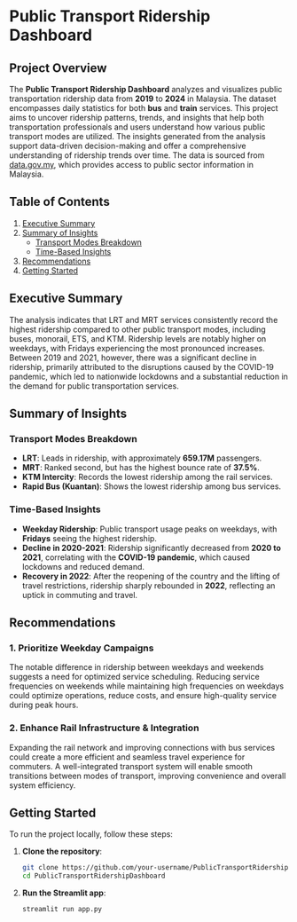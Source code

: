 # Public Transport Ridership Dashboard

## Project Overview
The **Public Transport Ridership Dashboard** analyzes and visualizes public transportation ridership data from **2019** to **2024** in Malaysia. The dataset encompasses daily statistics for both **bus** and **train** services. This project aims to uncover ridership patterns, trends, and insights that help both transportation professionals and users understand how various public transport modes are utilized. The insights generated from the analysis support data-driven decision-making and offer a comprehensive understanding of ridership trends over time. The data is sourced from [data.gov.my](https://data.gov.my/data-catalogue/ridership_headline), which provides access to public sector information in Malaysia.



## Table of Contents
1. [Executive Summary](#executive-summary)
2. [Summary of Insights](#summary-of-insights)
   - [Transport Modes Breakdown](#transport-modes-breakdown)
   - [Time-Based Insights](#time-based-insights)
3. [Recommendations](#recommendations)
4. [Getting Started](#getting-started)

## Executive Summary
The analysis indicates that LRT and MRT services consistently record the highest ridership compared to other public transport modes, including buses, monorail, ETS, and KTM. Ridership levels are notably higher on weekdays, with Fridays experiencing the most pronounced increases. Between 2019 and 2021, however, there was a significant decline in ridership, primarily attributed to the disruptions caused by the COVID-19 pandemic, which led to nationwide lockdowns and a substantial reduction in the demand for public transportation services.

## Summary of Insights  

### Transport Modes Breakdown
- **LRT**: Leads in ridership, with approximately **659.17M** passengers.
- **MRT**: Ranked second, but has the highest bounce rate of **37.5%**.
- **KTM Intercity**: Records the lowest ridership among the rail services.
- **Rapid Bus (Kuantan)**: Shows the lowest ridership among bus services.

### Time-Based Insights
- **Weekday Ridership**: Public transport usage peaks on weekdays, with **Fridays** seeing the highest ridership.
- **Decline in 2020-2021**: Ridership significantly decreased from **2020 to 2021**, correlating with the **COVID-19 pandemic**, which caused lockdowns and reduced demand.
- **Recovery in 2022**: After the reopening of the country and the lifting of travel restrictions, ridership sharply rebounded in **2022**, reflecting an uptick in commuting and travel.

## Recommendations

### 1. Prioritize Weekday Campaigns  
The notable difference in ridership between weekdays and weekends suggests a need for optimized service scheduling. Reducing service frequencies on weekends while maintaining high frequencies on weekdays could optimize operations, reduce costs, and ensure high-quality service during peak hours.

### 2. Enhance Rail Infrastructure & Integration  
Expanding the rail network and improving connections with bus services could create a more efficient and seamless travel experience for commuters. A well-integrated transport system will enable smooth transitions between modes of transport, improving convenience and overall system efficiency.

## Getting Started
To run the project locally, follow these steps:

1. **Clone the repository**:
   ```bash
   git clone https://github.com/your-username/PublicTransportRidershipDashboard.git
   cd PublicTransportRidershipDashboard

2. **Run the Streamlit app**:
   ```bash
   streamlit run app.py
